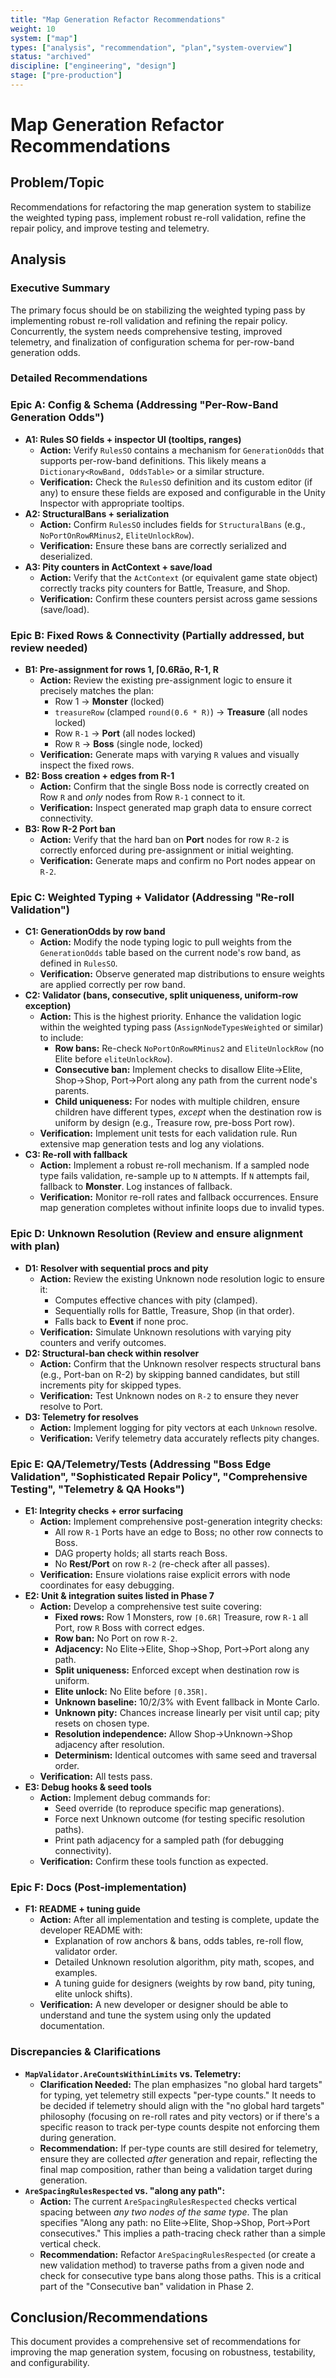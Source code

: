 ```yaml
---
title: "Map Generation Refactor Recommendations"
weight: 10
system: ["map"]
types: ["analysis", "recommendation", "plan","system-overview"]
status: "archived"
discipline: ["engineering", "design"]
stage: ["pre-production"]
---
```


# Map Generation Refactor Recommendations

## Problem/Topic

Recommendations for refactoring the map generation system to stabilize the weighted typing pass, implement robust re-roll validation, refine the repair policy, and improve testing and telemetry.

## Analysis

### Executive Summary

The primary focus should be on stabilizing the weighted typing pass by implementing robust re-roll validation and refining the repair policy. Concurrently, the system needs comprehensive testing, improved telemetry, and finalization of configuration schema for per-row-band generation odds.

### Detailed Recommendations

### Epic A: Config & Schema (Addressing "Per-Row-Band Generation Odds")

*   **A1: Rules SO fields + inspector UI (tooltips, ranges)**
    *   **Action:** Verify `RulesSO` contains a mechanism for `GenerationOdds` that supports per-row-band definitions. This likely means a `Dictionary<RowBand, OddsTable>` or a similar structure.
    *   **Verification:** Check the `RulesSO` definition and its custom editor (if any) to ensure these fields are exposed and configurable in the Unity Inspector with appropriate tooltips.
*   **A2: StructuralBans + serialization**
    *   **Action:** Confirm `RulesSO` includes fields for `StructuralBans` (e.g., `NoPortOnRowRMinus2`, `EliteUnlockRow`).
    *   **Verification:** Ensure these bans are correctly serialized and deserialized.
*   **A3: Pity counters in ActContext + save/load**
    *   **Action:** Verify that the `ActContext` (or equivalent game state object) correctly tracks pity counters for Battle, Treasure, and Shop.
    *   **Verification:** Confirm these counters persist across game sessions (save/load).

### Epic B: Fixed Rows & Connectivity (Partially addressed, but review needed)

*   **B1: Pre-assignment for rows 1, ⌈0.6Rão, R-1, R**
    *   **Action:** Review the existing pre-assignment logic to ensure it precisely matches the plan:
        *   Row 1 → **Monster** (locked)
        *   `treasureRow` (clamped `round(0.6 * R)`) → **Treasure** (all nodes locked)
        *   Row `R-1` → **Port** (all nodes locked)
        *   Row `R` → **Boss** (single node, locked)
    *   **Verification:** Generate maps with varying `R` values and visually inspect the fixed rows.
*   **B2: Boss creation + edges from R-1**
    *   **Action:** Confirm that the single Boss node is correctly created on Row `R` and *only* nodes from Row `R-1` connect to it.
    *   **Verification:** Inspect generated map graph data to ensure correct connectivity.
*   **B3: Row R-2 Port ban**
    *   **Action:** Verify that the hard ban on **Port** nodes for row `R-2` is correctly enforced during pre-assignment or initial weighting.
    *   **Verification:** Generate maps and confirm no Port nodes appear on `R-2`.

### Epic C: Weighted Typing + Validator (Addressing "Re-roll Validation")

*   **C1: GenerationOdds by row band**
    *   **Action:** Modify the node typing logic to pull weights from the `GenerationOdds` table based on the current node's row band, as defined in `RulesSO`.
    *   **Verification:** Observe generated map distributions to ensure weights are applied correctly per row band.
*   **C2: Validator (bans, consecutive, split uniqueness, uniform-row exception)**
    *   **Action:** This is the highest priority. Enhance the validation logic within the weighted typing pass (`AssignNodeTypesWeighted` or similar) to include:
        *   **Row bans:** Re-check `NoPortOnRowRMinus2` and `EliteUnlockRow` (no Elite before `eliteUnlockRow`).
        *   **Consecutive ban:** Implement checks to disallow Elite→Elite, Shop→Shop, Port→Port along any path from the current node's parents.
        *   **Child uniqueness:** For nodes with multiple children, ensure children have different types, *except* when the destination row is uniform by design (e.g., Treasure row, pre-boss Port row).
    *   **Verification:** Implement unit tests for each validation rule. Run extensive map generation tests and log any violations.
*   **C3: Re-roll with fallback**
    *   **Action:** Implement a robust re-roll mechanism. If a sampled node type fails validation, re-sample up to `N` attempts. If `N` attempts fail, fallback to **Monster**. Log instances of fallback.
    *   **Verification:** Monitor re-roll rates and fallback occurrences. Ensure map generation completes without infinite loops due to invalid types.

### Epic D: Unknown Resolution (Review and ensure alignment with plan)

*   **D1: Resolver with sequential procs and pity**
    *   **Action:** Review the existing Unknown node resolution logic to ensure it:
        *   Computes effective chances with pity (clamped).
        *   Sequentially rolls for Battle, Treasure, Shop (in that order).
        *   Falls back to **Event** if none proc.
    *   **Verification:** Simulate Unknown resolutions with varying pity counters and verify outcomes.
*   **D2: Structural-ban check within resolver**
    *   **Action:** Confirm that the Unknown resolver respects structural bans (e.g., Port-ban on R-2) by skipping banned candidates, but still increments pity for skipped types.
    *   **Verification:** Test Unknown nodes on `R-2` to ensure they never resolve to Port.
*   **D3: Telemetry for resolves**
    *   **Action:** Implement logging for pity vectors at each `Unknown` resolve.
    *   **Verification:** Verify telemetry data accurately reflects pity changes.

### Epic E: QA/Telemetry/Tests (Addressing "Boss Edge Validation", "Sophisticated Repair Policy", "Comprehensive Testing", "Telemetry & QA Hooks")

*   **E1: Integrity checks + error surfacing**
    *   **Action:** Implement comprehensive post-generation integrity checks:
        *   All row `R-1` Ports have an edge to Boss; no other row connects to Boss.
        *   DAG property holds; all starts reach Boss.
        *   No **Rest/Port** on row `R-2` (re-check after all passes).
    *   **Verification:** Ensure violations raise explicit errors with node coordinates for easy debugging.
*   **E2: Unit & integration suites listed in Phase 7**
    *   **Action:** Develop a comprehensive test suite covering:
        *   **Fixed rows:** Row 1 Monsters, row `⌈0.6R⌉` Treasure, row `R-1` all Port, row `R` Boss with correct edges.
        *   **Row ban:** No Port on row `R-2`.
        *   **Adjacency:** No Elite→Elite, Shop→Shop, Port→Port along any path.
        *   **Split uniqueness:** Enforced except when destination row is uniform.
        *   **Elite unlock:** No Elite before `⌈0.35R⌉`.
        *   **Unknown baseline:** 10/2/3% with Event fallback in Monte Carlo.
        *   **Unknown pity:** Chances increase linearly per visit until cap; pity resets on chosen type.
        *   **Resolution independence:** Allow Shop→Unknown→Shop adjacency after resolution.
        *   **Determinism:** Identical outcomes with same seed and traversal order.
    *   **Verification:** All tests pass.
*   **E3: Debug hooks & seed tools**
    *   **Action:** Implement debug commands for:
        *   Seed override (to reproduce specific map generations).
        *   Force next Unknown outcome (for testing specific resolution paths).
        *   Print path adjacency for a sampled path (for debugging connectivity).
    *   **Verification:** Confirm these tools function as expected.

### Epic F: Docs (Post-implementation)

*   **F1: README + tuning guide**
    *   **Action:** After all implementation and testing is complete, update the developer README with:
        *   Explanation of row anchors & bans, odds tables, re-roll flow, validator order.
        *   Detailed Unknown resolution algorithm, pity math, scopes, and examples.
        *   A tuning guide for designers (weights by row band, pity tuning, elite unlock shifts).
    *   **Verification:** A new developer or designer should be able to understand and tune the system using only the updated documentation.

### Discrepancies & Clarifications

*   **`MapValidator.AreCountsWithinLimits` vs. Telemetry:**
    *   **Clarification Needed:** The plan emphasizes "no global hard targets" for typing, yet telemetry still expects "per-type counts." It needs to be decided if telemetry should align with the "no global hard targets" philosophy (focusing on re-roll rates and pity vectors) or if there's a specific reason to track per-type counts despite not enforcing them during generation.
    *   **Recommendation:** If per-type counts are still desired for telemetry, ensure they are collected *after* generation and repair, reflecting the final map composition, rather than being a validation target during generation.
*   **`AreSpacingRulesRespected` vs. "along any path":**
    *   **Action:** The current `AreSpacingRulesRespected` checks vertical spacing between *any two nodes of the same type*. The plan specifies "Along any path: no Elite→Elite, Shop→Shop, Port→Port consecutives." This implies a path-tracing check rather than a simple vertical check.
    *   **Recommendation:** Refactor `AreSpacingRulesRespected` (or create a new validation method) to traverse paths from a given node and check for consecutive type bans along those paths. This is a critical part of the "Consecutive ban" validation in Phase 2.

## Conclusion/Recommendations

This document provides a comprehensive set of recommendations for improving the map generation system, focusing on robustness, testability, and configurability.